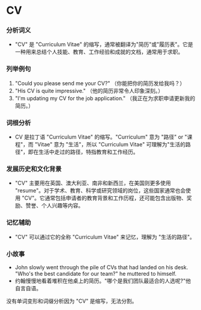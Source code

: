 # CV

### 分析词义

  

*   "CV" 是 "Curriculum Vitae" 的缩写，通常被翻译为"简历"或"履历表"。它是一种用来总结个人技能、教育、工作经验和成就的文档，通常用于求职。

  

### 列举例句

  

1.  "Could you please send me your CV?" （你能把你的简历发给我吗？）
2.  "His CV is quite impressive." （他的简历非常令人印象深刻。）
3.  "I'm updating my CV for the job application." （我正在为求职申请更新我的简历。）

  

### 词根分析

  

*   CV 是拉丁语 "Curriculum Vitae" 的缩写。"Curriculum" 意为 "路径" or "课程"，而 "Vitae" 意为 "生活"，所以 "Curriculum Vitae" 可理解为"生活的路径"，即在生活中走过的路径，特指教育和工作经历。

  

### 发展历史和文化背景

  

*   "CV" 主要用在英国、澳大利亚、南非和新西兰，在美国则更多使用 "resume"。对于学术、教育、科学或研究领域的岗位，这些国家通常也会使用 "CV"。它通常包括申请者的教育背景和工作历程，还可能包含出版物、奖励、赞誉、个人兴趣等内容。

  

### 记忆辅助

  

*   "CV" 可以通过它的全称 "Curriculum Vitae" 来记忆，理解为 "生活的路径"。

  

### 小故事

  

*   John slowly went through the pile of CVs that had landed on his desk. "Who's the best candidate for our team?" he muttered to himself.
*   约翰慢慢地看着堆积在他桌上的简历。"哪个是我们团队最适合的人选呢?"他自言自语。

  

没有单词变形和词缀分析因为 "CV" 是缩写，无法分割。
